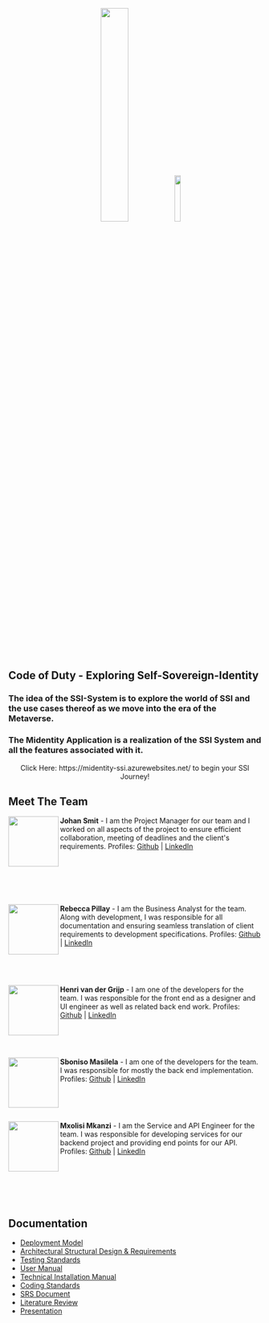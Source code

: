 <p align="center">
  <img width="33%" src="https://user-images.githubusercontent.com/100567494/185946387-11cdb7a8-7092-43c0-b417-9849a673a2d9.png">
  <img width="15.3%" src="https://user-images.githubusercontent.com/100567494/196953518-43cd2a7b-7132-4158-b139-0cddb15f0037.jpg">

</p>


## Code of Duty  - Exploring Self-Sovereign-Identity

### The idea of the SSI-System is to explore the world of SSI and the use cases thereof as we move into the era of the Metaverse.
### The Midentity Application is a realization of the SSI System and all the features associated with it. 
<p align="center"> 
Click Here: https://midentity-ssi.azurewebsites.net/ to begin your SSI Journey! 
</p>


## Meet The Team 

<img align="left" width="100" src="https://user-images.githubusercontent.com/100567494/197061318-b241d1d2-3c2d-4357-bb28-45694f8e8369.jpg">
  
<b>Johan Smit</b> - I am the Project Manager for our team and I worked on all aspects of the project to ensure efficient collaboration, meeting of deadlines and the client's requirements. Profiles: [Github](https://github.com/JohanCSmit) | [LinkedIn](https://www.linkedin.com/in/johan-smit-2aa294157) 
<p>&nbsp;</p>
<p>&nbsp;</p>
<p>&nbsp;</p>
<img align="left" width="100" src="https://user-images.githubusercontent.com/100567494/197062205-40d2c30c-6f55-457b-9148-8058380e8f5b.jpg">

<b>Rebecca Pillay</b> - I am the Business Analyst for the team. Along with development, I was responsible for all documentation and ensuring seamless translation of client requirements to development specifications. Profiles: [Github](https://github.com/RebeccaPillay) | [LinkedIn](https://www.linkedin.com/in/rebecca-p-48b236118) 
<p>&nbsp;</p>
<p>&nbsp;</p>

<img align="left" width="100" src="https://user-images.githubusercontent.com/100567494/197062487-9f177613-91ab-48a0-9b69-baa4d036573c.jpg">

<b>Henri van der Grijp</b> - I am one of the developers for the team. I was responsible for the front end as a designer and UI engineer as well as related back end work. Profiles: [Github](https://github.com/H-e-n-r-i) | [LinkedIn](https://www.linkedin.com/in/henri-van-der-grijp-31a70123a/)
<p>&nbsp;</p>
<p>&nbsp;</p>

<img align="left" width="100" src="https://user-images.githubusercontent.com/100567494/197062655-9f49bbce-8393-4f93-aa3a-b89d0751c3c8.jpg">

<b>Sboniso Masilela</b> - I am one of the developers for the team. I was responsible for mostly the back end implementation. Profiles: [Github](https://github.com/10416260) | [LinkedIn](https://www.linkedin.com/in/sboniso-masilela-b0a5a335/)
<p>&nbsp;</p>
<p>&nbsp;</p>

<img align="left" width="100" src="https://user-images.githubusercontent.com/100567494/197062767-4b26490f-2686-44a2-92f9-8fd23c36f31c.jpg">


<b>Mxolisi Mkanzi</b> - I am the Service and API Engineer for the team. I was responsible for developing services for our backend project and providing end points for our API. Profiles: [Github](https://github.com/MxolisiMkanzi) | [LinkedIn](https://www.linkedin.com/in/mxolisi-mkanzi-1a40bb168)
<p>&nbsp;</p>
<p>&nbsp;</p>
<p>&nbsp;</p>

## Documentation
* [Deployment Model](https://github.com/COS301-SE-2022/Exploring-Self-Sovereign-Identity/files/9679472/Deployment.Model.-.Code.of.Duty.SSI.pdf)
* [Architectural Structural Design & Requirements](https://github.com/COS301-SE-2022/Exploring-Self-Sovereign-Identity/files/9679377/Architectural.Structural.Design.Requirements.-.Code.of.Duty.SSI.pdf)
* [Testing Standards](https://github.com/COS301-SE-2022/Exploring-Self-Sovereign-Identity/files/9691925/Testing.Standards.-.Final.pdf)
* [User Manual](https://github.com/COS301-SE-2022/Exploring-Self-Sovereign-Identity/files/9679687/User.Manual.pdf)
* [Technical Installation Manual](https://github.com/COS301-SE-2022/Exploring-Self-Sovereign-Identity/files/9679696/Technical.Installation.Manual.pdf)
* [Coding Standards](https://github.com/COS301-SE-2022/Exploring-Self-Sovereign-Identity/files/9682490/Coding.Standards.-.Code.of.Duty.SSI.pdf)
* [SRS Document](https://github.com/COS301-SE-2022/Exploring-Self-Sovereign-Identity/files/9679726/SRS.Document.-.Code.of.Duty.SSI.pdf)
* [Literature Review](https://github.com/COS301-SE-2022/Exploring-Self-Sovereign-Identity/files/9453546/Literature.Review.-.Code.of.Duty.Exploring.SSI.pdf)
* [Presentation](https://github.com/COS301-SE-2022/Exploring-Self-Sovereign-Identity/files/9679400/d6d8b2e4b97b4b6974f7c296699.pdf)




